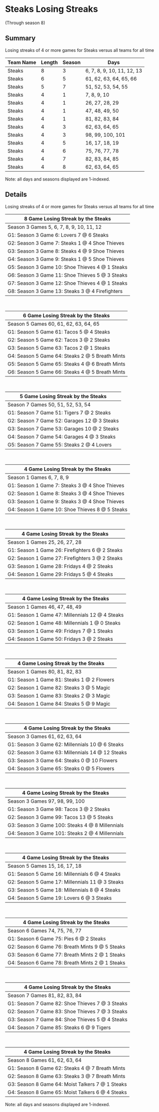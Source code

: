 # Steaks Losing Streaks
(Through season 8)
## Summary



Losing streaks of 4 or more games for Steaks versus all teams for all time



| Team Name | Length | Season | Days |
| ----- | ----- | ----- | ----- |
| Steaks                         | 8          | 3          | 6, 7, 8, 9, 10, 11, 12, 13 |
| Steaks                         | 6          | 5          | 61, 62, 63, 64, 65, 66 |
| Steaks                         | 5          | 7          | 51, 52, 53, 54, 55 |
| Steaks                         | 4          | 1          | 7, 8, 9, 10 |
| Steaks                         | 4          | 1          | 26, 27, 28, 29 |
| Steaks                         | 4          | 1          | 47, 48, 49, 50 |
| Steaks                         | 4          | 1          | 81, 82, 83, 84 |
| Steaks                         | 4          | 3          | 62, 63, 64, 65 |
| Steaks                         | 4          | 3          | 98, 99, 100, 101 |
| Steaks                         | 4          | 5          | 16, 17, 18, 19 |
| Steaks                         | 4          | 6          | 75, 76, 77, 78 |
| Steaks                         | 4          | 7          | 82, 83, 84, 85 |
| Steaks                         | 4          | 8          | 62, 63, 64, 65 |




Note: all days and seasons displayed are 1-indexed.

## Details


Losing streaks of 4 or more games for Steaks versus all teams for all time

| 8 Game Losing Streak by the Steaks |
| ----- |
| Season 3 Games 5, 6, 7, 8, 9, 10, 11, 12 |
| G1: Season 3 Game 6: Lovers 7  @  6 Steaks |
| G2: Season 3 Game 7: Steaks 1  @  4 Shoe Thieves |
| G3: Season 3 Game 8: Steaks 4  @  9 Shoe Thieves |
| G4: Season 3 Game 9: Steaks 1  @  5 Shoe Thieves |
| G5: Season 3 Game 10: Shoe Thieves 4  @  1 Steaks |
| G6: Season 3 Game 11: Shoe Thieves 5  @  3 Steaks |
| G7: Season 3 Game 12: Shoe Thieves 4  @  1 Steaks |
| G8: Season 3 Game 13: Steaks 3  @  4 Firefighters |

<br />

| 6 Game Losing Streak by the Steaks |
| ----- |
| Season 5 Games 60, 61, 62, 63, 64, 65 |
| G1: Season 5 Game 61: Tacos 5  @  4 Steaks |
| G2: Season 5 Game 62: Tacos 3  @  2 Steaks |
| G3: Season 5 Game 63: Tacos 2  @  1 Steaks |
| G4: Season 5 Game 64: Steaks 2  @  5 Breath Mints |
| G5: Season 5 Game 65: Steaks 4  @  6 Breath Mints |
| G6: Season 5 Game 66: Steaks 4  @  5 Breath Mints |

<br />

| 5 Game Losing Streak by the Steaks |
| ----- |
| Season 7 Games 50, 51, 52, 53, 54 |
| G1: Season 7 Game 51: Tigers 7  @  2 Steaks |
| G2: Season 7 Game 52: Garages 12 @  3 Steaks |
| G3: Season 7 Game 53: Garages 10 @  2 Steaks |
| G4: Season 7 Game 54: Garages 4  @  3 Steaks |
| G5: Season 7 Game 55: Steaks 2  @  4 Lovers |

<br />

| 4 Game Losing Streak by the Steaks |
| ----- |
| Season 1 Games 6, 7, 8, 9 |
| G1: Season 1 Game 7: Steaks 3  @  4 Shoe Thieves |
| G2: Season 1 Game 8: Steaks 3  @  4 Shoe Thieves |
| G3: Season 1 Game 9: Steaks 3  @  4 Shoe Thieves |
| G4: Season 1 Game 10: Shoe Thieves 8  @  5 Steaks |

<br />

| 4 Game Losing Streak by the Steaks |
| ----- |
| Season 1 Games 25, 26, 27, 28 |
| G1: Season 1 Game 26: Firefighters 6  @  2 Steaks |
| G2: Season 1 Game 27: Firefighters 3  @  2 Steaks |
| G3: Season 1 Game 28: Fridays 4  @  2 Steaks |
| G4: Season 1 Game 29: Fridays 5  @  4 Steaks |

<br />

| 4 Game Losing Streak by the Steaks |
| ----- |
| Season 1 Games 46, 47, 48, 49 |
| G1: Season 1 Game 47: Millennials 12 @  4 Steaks |
| G2: Season 1 Game 48: Millennials 1  @  0 Steaks |
| G3: Season 1 Game 49: Fridays 7  @  1 Steaks |
| G4: Season 1 Game 50: Fridays 3  @  2 Steaks |

<br />

| 4 Game Losing Streak by the Steaks |
| ----- |
| Season 1 Games 80, 81, 82, 83 |
| G1: Season 1 Game 81: Steaks 1  @  2 Flowers |
| G2: Season 1 Game 82: Steaks 3  @  5 Magic |
| G3: Season 1 Game 83: Steaks 2  @  3 Magic |
| G4: Season 1 Game 84: Steaks 5  @  9 Magic |

<br />

| 4 Game Losing Streak by the Steaks |
| ----- |
| Season 3 Games 61, 62, 63, 64 |
| G1: Season 3 Game 62: Millennials 10 @  6 Steaks |
| G2: Season 3 Game 63: Millennials 14 @ 12 Steaks |
| G3: Season 3 Game 64: Steaks 0  @ 10 Flowers |
| G4: Season 3 Game 65: Steaks 0  @  5 Flowers |

<br />

| 4 Game Losing Streak by the Steaks |
| ----- |
| Season 3 Games 97, 98, 99, 100 |
| G1: Season 3 Game 98: Tacos 3  @  2 Steaks |
| G2: Season 3 Game 99: Tacos 13 @  5 Steaks |
| G3: Season 3 Game 100: Steaks 4  @  8 Millennials |
| G4: Season 3 Game 101: Steaks 2  @  4 Millennials |

<br />

| 4 Game Losing Streak by the Steaks |
| ----- |
| Season 5 Games 15, 16, 17, 18 |
| G1: Season 5 Game 16: Millennials 6  @  4 Steaks |
| G2: Season 5 Game 17: Millennials 11 @  3 Steaks |
| G3: Season 5 Game 18: Millennials 8  @  4 Steaks |
| G4: Season 5 Game 19: Lovers 6  @  3 Steaks |

<br />

| 4 Game Losing Streak by the Steaks |
| ----- |
| Season 6 Games 74, 75, 76, 77 |
| G1: Season 6 Game 75: Pies 6  @  2 Steaks |
| G2: Season 6 Game 76: Breath Mints 9  @  5 Steaks |
| G3: Season 6 Game 77: Breath Mints 2  @  1 Steaks |
| G4: Season 6 Game 78: Breath Mints 2  @  1 Steaks |

<br />

| 4 Game Losing Streak by the Steaks |
| ----- |
| Season 7 Games 81, 82, 83, 84 |
| G1: Season 7 Game 82: Shoe Thieves 7  @  3 Steaks |
| G2: Season 7 Game 83: Shoe Thieves 7  @  3 Steaks |
| G3: Season 7 Game 84: Shoe Thieves 5  @  4 Steaks |
| G4: Season 7 Game 85: Steaks 6  @  9 Tigers |

<br />

| 4 Game Losing Streak by the Steaks |
| ----- |
| Season 8 Games 61, 62, 63, 64 |
| G1: Season 8 Game 62: Steaks 4  @  7 Breath Mints |
| G2: Season 8 Game 63: Steaks 3  @  7 Breath Mints |
| G3: Season 8 Game 64: Moist Talkers 7  @  1 Steaks |
| G4: Season 8 Game 65: Moist Talkers 6  @  4 Steaks |



Note: all days and seasons displayed are 1-indexed.

